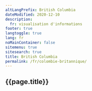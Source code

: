 ```yaml
---
altLangPrefix: British Columbia
dateModified: 2020-12-10
description: 
  fr: visualisation d'informations
footer: true
langtoggle: true
lang: fr
noMainContainer: false
sitemenu: true
sitesearch: true
title: British Columbia
permalink: /fr/colombie-britannique/
---
```



<h2>{{page.title}}</h2>
<!-- <h2>{{ page.description.en }}</h2> -->

<!-- <ul>
  {% for page in site.pages %}
  {% if page.path contains 'en/data' %}
    <li>
      <a href="{{ site.baseurl }}{{ page.url }}">{{ page.contentTitle.en }}</a>
    </li>
    {% endif %}
  {% endfor %}
</ul>
 -->

